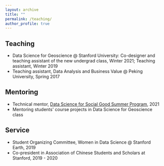 ```yaml
---
layout: archive
title: ""
permalink: /teaching/
author_profile: true
---
```


## Teaching 

- Data Science for Geoscience @ Stanford University: Co-designer and teaching assistant of the new undergrad class, Winter 2021; Teaching assistant, Winter 2019
- Teaching assistant, Data Analysis and Business Value @ Peking University, Spring 2017

## Mentoring 

- Technical mentor, [Data Science for Social Good Summer Program](https://datascience.stanford.edu/programs/data-science-social-good-summer-program), 2021 
- Mentoring students' course projects in Data Science for Geoscience class

## Service
- Student Organizing Committee, Women in Data Science @ Stanford Earth, 2019
- Co-president in Association of Chinese Students and Scholars at Stanford, 2019 - 2020